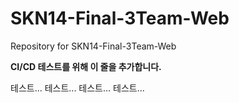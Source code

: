 # SKN14-Final-3Team-Web
Repository for SKN14-Final-3Team-Web

**CI/CD 테스트를 위해 이 줄을 추가합니다.**

테스트...
테스트...
테스트...
테스트...